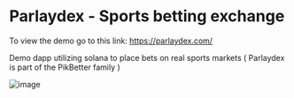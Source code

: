 
# Parlaydex - Sports betting exchange

To view the demo go to this link:
https://parlaydex.com/

Demo dapp utilizing solana to place bets on real sports markets ( Parlaydex is part of the PikBetter family )

![image](https://github.com/user-attachments/assets/4439c997-960c-46a5-bd05-2f07727ad30b)


